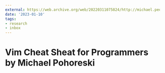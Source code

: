 ```yaml
---
external: https://web.archive.org/web/20220311075824/http://michael.peopleofhonoronly.com/vim/
date: '2023-01-10'
tags:
- research
- inbox
---
```


# Vim Cheat Sheat for Programmers by Michael Pohoreski
